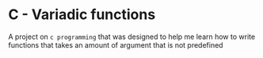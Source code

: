 # C - Variadic functions
A project on `c programming` that was designed to help me learn how to write functions that takes an amount of argument that is not predefined

